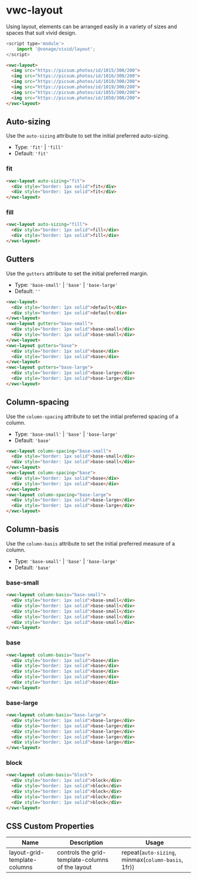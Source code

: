 # vwc-layout

Using layout, elements can be arranged easily in a variety of sizes and spaces that suit vivid design.

```js
<script type='module'>
    import '@vonage/vivid/layout';
</script>
```

```html preview
<vwc-layout>
  <img src="https://picsum.photos/id/1015/300/200">
  <img src="https://picsum.photos/id/1016/300/200">
  <img src="https://picsum.photos/id/1018/300/200">
  <img src="https://picsum.photos/id/1019/300/200">
  <img src="https://picsum.photos/id/1055/300/200">
  <img src="https://picsum.photos/id/1050/300/200">
</vwc-layout>
```
## Auto-sizing

Use the `auto-sizing` attribute to set the initial preferred auto-sizing.

- Type: `'fit'` | `'fill'`
- Default: `'fit'`

### fit

```html preview
<vwc-layout auto-sizing="fit">
  <div style="border: 1px solid">fit</div>
  <div style="border: 1px solid">fit</div>
</vwc-layout>
```

### fill

```html preview
<vwc-layout auto-sizing="fill">
  <div style="border: 1px solid">fill</div>
  <div style="border: 1px solid">fill</div>
</vwc-layout>
```

## Gutters

Use the `gutters` attribute to set the initial preferred margin.

- Type: `'base-small'` | `'base'` | `'base-large'`
- Default: `''`


```html preview
<vwc-layout>
  <div style="border: 1px solid">default</div>
  <div style="border: 1px solid">default</div>
</vwc-layout>
<vwc-layout gutters="base-small">
  <div style="border: 1px solid">base-small</div>
  <div style="border: 1px solid">base-small</div>
</vwc-layout>
<vwc-layout gutters="base">
  <div style="border: 1px solid">base</div>
  <div style="border: 1px solid">base</div>
</vwc-layout>
<vwc-layout gutters="base-large">
  <div style="border: 1px solid">base-large</div>
  <div style="border: 1px solid">base-large</div>
</vwc-layout>
```

## Column-spacing

Use the `column-spacing` attribute to set the initial preferred spacing of a column.

- Type: `'base-small'` | `'base'` | `'base-large'`
- Default: `'base'`

```html preview
<vwc-layout column-spacing="base-small">
  <div style="border: 1px solid">base-small</div>
  <div style="border: 1px solid">base-small</div>
</vwc-layout>
<vwc-layout column-spacing="base">
  <div style="border: 1px solid">base</div>
  <div style="border: 1px solid">base</div>
</vwc-layout>
<vwc-layout column-spacing="base-large">
  <div style="border: 1px solid">base-large</div>
  <div style="border: 1px solid">base-large</div>
</vwc-layout>
```

## Column-basis

Use the `column-basis` attribute to set the initial preferred measure of a column.

- Type: `'base-small'` | `'base'` | `'base-large'`
- Default: `'base'`

### base-small
```html preview
<vwc-layout column-basis="base-small">
  <div style="border: 1px solid">base-small</div>
  <div style="border: 1px solid">base-small</div>
  <div style="border: 1px solid">base-small</div>
  <div style="border: 1px solid">base-small</div>
  <div style="border: 1px solid">base-small</div>
</vwc-layout>
```
### base
```html preview
<vwc-layout column-basis="base">
  <div style="border: 1px solid">base</div>
  <div style="border: 1px solid">base</div>
  <div style="border: 1px solid">base</div>
  <div style="border: 1px solid">base</div>
  <div style="border: 1px solid">base</div>
</vwc-layout>
```
### base-large
```html preview
<vwc-layout column-basis="base-large">
  <div style="border: 1px solid">base-large</div>
  <div style="border: 1px solid">base-large</div>
  <div style="border: 1px solid">base-large</div>
  <div style="border: 1px solid">base-large</div>
  <div style="border: 1px solid">base-large</div>
</vwc-layout>
```
### block
```html preview
<vwc-layout column-basis="block">
  <div style="border: 1px solid">block</div>
  <div style="border: 1px solid">block</div>
  <div style="border: 1px solid">block</div>
  <div style="border: 1px solid">block</div>
  <div style="border: 1px solid">block</div>
</vwc-layout>
```


## CSS Custom Properties
| Name                         | Description                                      | Usage                                              |
| ---------------------------- | ------------------------------------------------ | -------------------------------------------------- |
| layout-grid-template-columns | controls the grid-template-columns of the layout | repeat(`auto-sizing`, minmax(`column-basis`, 1fr)) |